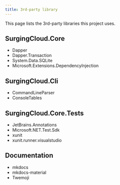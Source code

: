 ```yaml
---
title: 3rd-party library
---
```


This page lists the 3rd-party libraries this project uses.

## SurgingCloud.Core

- Dapper
- Dapper.Transaction
- System.Data.SQLite
- Microsoft.Extensions.DependencyInjection

## SurgingCloud.Cli

- CommandLineParser
- ConsoleTables

## SurgingCloud.Core.Tests
- JetBrains.Annotations
- Microsoft.NET.Test.Sdk
- xunit
- xunit.runner.visualstudio

## Documentation

- mkdocs
- mkdocs-material
- Twemoji